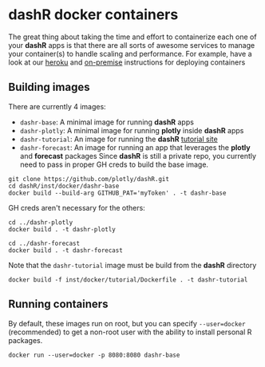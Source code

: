 # dashR docker containers

The great thing about taking the time and effort to containerize each one of your **dashR** apps is that there are all sorts of awesome services to manage your container(s) to handle scaling and performance. For example, have a look at our [heroku](../heroku) and [on-premise](../on-prem) instructions for deploying containers

## Building images

There are currently 4 images: 

* `dashr-base`: A minimal image for running **dashR** apps
* `dashr-plotly`: A minimal image for running **plotly** inside **dashR** apps
* `dashr-tutorial`: An image for running the **dashR** [tutorial site](https://dashr-tutorial.herokuapp.com/)
* `dashr-forecast`: An image for running an app that leverages the **plotly** and **forecast** packages 
Since **dashR** is still a private repo, you currently need to pass in proper GH creds to build the base image.

```shell
git clone https://github.com/plotly/dashR.git
cd dashR/inst/docker/dashr-base
docker build --build-arg GITHUB_PAT='myToken' . -t dashr-base
```

GH creds aren't necessary for the others:

```shell
cd ../dashr-plotly
docker build . -t dashr-plotly
```

```shell
cd ../dashr-forecast
docker build . -t dashr-forecast
```

Note that the `dashr-tutorial` image must be build from the **dashR** directory

```shell
docker build -f inst/docker/tutorial/Dockerfile . -t dashr-tutorial
```

## Running containers

By default, these images run on root, but you can specify `--user=docker` (recommended) to get a non-root user with the ability to install personal R packages.

```shell
docker run --user=docker -p 8080:8080 dashr-base
```
